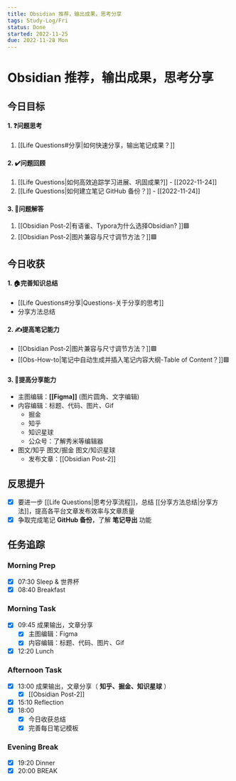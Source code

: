 ```yaml
---
title: Obsidian 推荐，输出成果，思考分享
tags: Study-Log/Fri
status: Done
started: 2022-11-25
due: 2022-11-28 Mon
---
```

# Obsidian 推荐，输出成果，思考分享
## 今日目标
#### 1. ❓问题思考
1. [[Life Questions#分享|如何快速分享，输出笔记成果？]] 
#### 2. ✔️问题回顾
1. [[Life Questions|如何高效追踪学习进展、巩固成果?]] - [[2022-11-24]]
2. [[Life Questions|如何建立笔记 GitHub 备份？]] - [[2022-11-24]]
#### 3. 👯问题解答
1. [[Obsidian Post-2|有语雀、Typora为什么选择Obsidian? ]]🟩
2. [[Obsidian Post-2|图片兼容与尺寸调节方法？]]🟩
## 今日收获
#### 1. 🏠完善知识总结
- [[Life Questions#分享|Questions-关于分享的思考]]
- 分享方法总结
#### 2. ✍️提高笔记能力
- [[Obsidian Post-2|图片兼容与尺寸调节方法？]]🟩
- [[Obs-How-to|笔记中自动生成并插入笔记内容大纲-Table of Content？]]🟩
#### 3. 👯提高分享能力
- 主图编辑：**[[Figma]]** (图片圆角、文字编辑) 
- 内容编辑：标题、代码、图片、Gif
	- 掘金
	- 知乎
	- 知识星球
	- 公众号：了解秀米等编辑器
- 图文/知乎 图文/掘金 图文/知识星球 
	- 发布文章：[[Obsidian Post-2]]
## 反思提升
- [x] 要进一步 [[Life Questions|思考分享流程]]，总结 [[分享方法总结|分享方法]]，提高各平台文章发布效率与文章质量
- [x] 争取完成笔记 **GitHub 备份**，了解 **笔记导出** 功能
## 任务追踪
### Morning Prep
- [x] 07:30 Sleep & 世界杯
- [x] 08:40 Breakfast
### Morning Task
- [x] 09:45 成果输出，文章分享
	- [x] 主图编辑：Figma
	- [x] 内容编辑：标题、代码、图片、Gif
- [x] 12:20 Lunch
### Afternoon Task
- [x] 13:00 成果输出，文章分享（ **知乎、掘金、知识星球** ）
	- [x] [[Obsidian Post-2]]
- [x] 15:10 Reflection
- [x] 18:00 
	- [x] 今日收获总结
	- [x] 完善每日笔记模板
### Evening Break
- [x] 19:20 Dinner
- [x] 20:00 BREAK